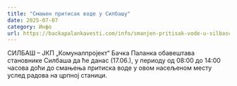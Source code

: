 ```yaml
---
title: "Смањен притисак воде у Силбашу"
date: 2025-07-07
category: Инфо
url: https://backapalankavesti.com/info/smanjen-pritisak-vode-u-silbasu/
---
```


СИЛБАШ – ЈКП „Комуналпројект“ Бачка Паланка обавештава становнике Силбаша да ће данас (17.06.), у периоду од 08:00 до 14:00 часова доћи до смањења притиска воде у овом насељеном месту услед радова на црпној станици.
